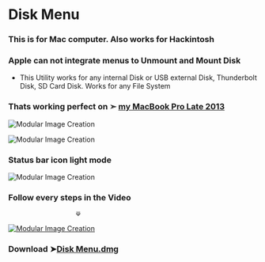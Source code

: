 # Disk Menu

### This is for Mac computer. Also works for Hackintosh
### Apple can not integrate menus to Unmount and Mount Disk
- This Utility works for any internal Disk or USB external Disk, Thunderbolt Disk, SD Card Disk.
Works for any File System

### Thats working perfect on ➣ [my MacBook Pro Late 2013](https://support.apple.com/kb/SP691?viewlocale=en_US&locale=fr_CA) 

![Modular Image Creation](https://i25.servimg.com/u/f25/18/50/18/69/screen88.png)

![Modular Image Creation](https://i25.servimg.com/u/f25/18/50/18/69/screen90.png)

### Status bar icon light mode

![Modular Image Creation](https://i25.servimg.com/u/f25/18/50/18/69/screen91.png)

### Follow every steps in the Video
                       ⟱
                       
[![Modular Image Creation](https://i25.servimg.com/u/f25/18/50/18/69/video10.png)](https://youtu.be/BpBTRHob848)

### Download ➤[Disk Menu.dmg](https://github.com/chris1111/Disk-Menu/releases)
